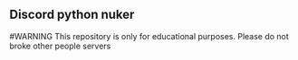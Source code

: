## Discord python nuker

#WARNING
This repository is only for educational purposes. Please do not broke other people servers
